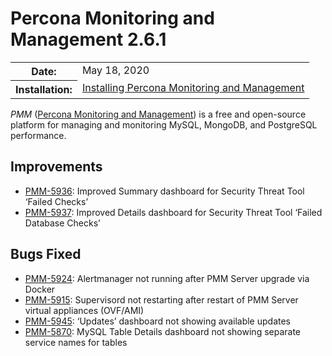 # Percona Monitoring and Management 2.6.1

<table class="docutils field-list" frame="void" rules="none">
  <colgroup>
    <col class="field-name">
    <col class="field-body">
  </colgroup>
  <tbody valign="top">
    <tr class="field-odd field">
      <th class="field-name">Date:</th>
      <td class="field-body">May 18, 2020</td>
    </tr>
    <tr class="field-even field">
      <th class="field-name">Installation:</th>
      <td class="field-body">
        <a class="reference external" href="https://www.percona.com/doc/percona-monitoring-and-management/2.x/install/index-server.html">Installing Percona Monitoring and Management</a></td>
    </tr>
  </tbody>
</table>

*PMM* ([Percona Monitoring and Management](../)) is a free and open-source platform for managing and monitoring MySQL, MongoDB, and PostgreSQL performance.

## Improvements
* [PMM-5936](https://jira.percona.com/browse/PMM-5936): Improved Summary dashboard for Security Threat Tool ‘Failed Checks’
* [PMM-5937](https://jira.percona.com/browse/PMM-5937): Improved Details dashboard for Security Threat Tool ‘Failed Database Checks’

## Bugs Fixed
* [PMM-5924](https://jira.percona.com/browse/PMM-5924): Alertmanager not running after PMM Server upgrade via Docker
* [PMM-5915](https://jira.percona.com/browse/PMM-5915): Supervisord not restarting after restart of PMM Server virtual appliances (OVF/AMI)
* [PMM-5945](https://jira.percona.com/browse/PMM-5945): ‘Updates’ dashboard not showing available updates
* [PMM-5870](https://jira.percona.com/browse/PMM-5870): MySQL Table Details dashboard not showing separate service names for tables
